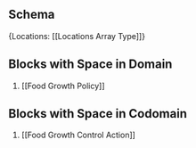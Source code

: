 ## Schema

{Locations: [[Locations Array Type]]}

## Blocks with Space in Domain
1. [[Food Growth Policy]]

## Blocks with Space in Codomain
1. [[Food Growth Control Action]]

